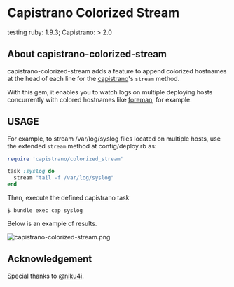 # Capistrano Colorized Stream

testing ruby: 1.9.3; Capistrano: > 2.0

## About capistrano-colorized-stream 

capistrano-colorized-stream adds a feature to append colorized hostnames at the head of each line for the [capistrano](https://github.com/capistrano/capistrano)'s `stream` method. 

With this gem, it enables you to watch logs on multiple deploying hosts concurrently with colored hostnames like [foreman](https://github.com/ddollar/foreman), for example.

## USAGE

For example, to stream /var/log/syslog files located on multiple hosts, use the extended `stream` method at config/deploy.rb as:

```ruby
require 'capistrano/colorized_stream'

task :syslog do
  stream "tail -f /var/log/syslog"
end
```

Then, execute the defined capistrano task

    $ bundle exec cap syslog

Below is an example of results.

![capistrano-colorized-stream.png](https://f.cloud.github.com/assets/2290461/68476/308c50de-5f35-11e2-8f5d-61b1dd62626a.png)

## Acknowledgement

Special thanks to [@niku4i](http://orihubon.com/blog/2012/02/09/streaming-log-with-capistrano/).
